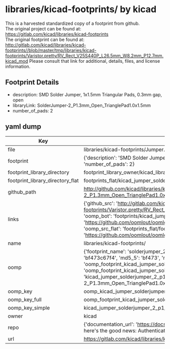 # libraries/kicad-footprints/ by kicad  
This is a harvested standardized copy of a footprint from github.  
The original project can be found at:  
https://gitlab.com/kicad/libraries/kicad-footprints  
The original footprint can be found at:
http://gitlab.com/kicad/libraries/kicad-footprints//blob/master/tmp/libraries/kicad-footprints/Varistor.pretty/RV_Rect_V25S440P_L26.5mm_W8.2mm_P12.7mm.kicad_mod
Please consult that link for additional, details, files, and license information.  
## Footprint Details
* description: SMD Solder Jumper, 1x1.5mm Triangular Pads, 0.3mm gap, open  
* libraryLink: SolderJumper-2_P1.3mm_Open_TrianglePad1.0x1.5mm  
* number_of_pads: 2  
## yaml dump  
| Key | Value |  
| --- | --- |  
| file | libraries/kicad-footprints/Jumper.pretty/SolderJumper-2_P1.3mm_Open_TrianglePad1.0x1.5mm.kicad_mod |  
| footprint | {'description': 'SMD Solder Jumper, 1x1.5mm Triangular Pads, 0.3mm gap, open', 'libraryLink': 'SolderJumper-2_P1.3mm_Open_TrianglePad1.0x1.5mm', 'number_of_pads': 2} |  
| footprint_library_directory | footprint_library_owner/kicad_libraries/kicad-footprints/ |  
| footprint_library_directory_flat | footprints_flat/kicad_jumper_solderjumper_2_p1_3mm_open_trianglepad1_0x1_5mm/working |  
| github_path | http://github.com/kicad/libraries/kicad-footprints//blob/master/tmp/libraries/kicad-footprints/Jumper.pretty/SolderJumper-2_P1.3mm_Open_TrianglePad1.0x1.5mm.kicad_mod |  
| links | {'github_src': 'http://gitlab.com/kicad/libraries/kicad-footprints//blob/master/tmp/libraries/kicad-footprints/Varistor.pretty/RV_Rect_V25S440P_L26.5mm_W8.2mm_P12.7mm.kicad_mod', 'github_src_repo': 'https://gitlab.com/kicad/libraries/kicad-footprints', 'oomp_bot': 'footprints/kicad_jumper_solderjumper_2_p1_3mm_open_trianglepad1_0x1_5mm/working', 'oomp_bot_github': 'https://github.com/oomlout/oomlout_oomp_footprint_bot/tree/main/footprints/kicad_jumper_solderjumper_2_p1_3mm_open_trianglepad1_0x1_5mm/working', 'oomp_src_flat': 'footprints_flat/footprints_flat/kicad_jumper_solderjumper_2_p1_3mm_open_trianglepad1_0x1_5mm/working', 'oomp_src_flat_github': 'https://github.com/oomlout/oomlout_oomp_footprint_src/tree/main/footprints_flat/kicad_jumper_solderjumper_2_p1_3mm_open_trianglepad1_0x1_5mm/working'} |  
| name | libraries/kicad-footprints/ |  
| oomp | {'footprint_name': 'solderjumper_2_p1_3mm_open_trianglepad1_0x1_5mm', 'library_name': 'jumper', 'md5': 'bf473c67f47056fae074b96e64eec5da', 'md5_10': 'bf473c67f4', 'md5_5': 'bf473', 'md5_6': 'bf473c', 'oomp_key': 'oomp_kicad_jumper_solderjumper_2_p1_3mm_open_trianglepad1_0x1_5mm', 'oomp_key_extra': 'oomp_footprint_kicad_jumper_solderjumper_2_p1_3mm_open_trianglepad1_0x1_5mm', 'oomp_key_full': 'oomp_footprint_kicad_jumper_solderjumper_2_p1_3mm_open_trianglepad1_0x1_5mm_bf473c', 'oomp_key_simple': 'kicad_jumper_solderjumper_2_p1_3mm_open_trianglepad1_0x1_5mm', 'original_filename': 'libraries/kicad-footprints/Jumper.pretty/SolderJumper-2_P1.3mm_Open_TrianglePad1.0x1.5mm.kicad_mod', 'owner_name': 'kicad'} |  
| oomp_key | oomp_kicad_jumper_solderjumper_2_p1_3mm_open_trianglepad1_0x1_5mm |  
| oomp_key_full | oomp_footprint_kicad_jumper_solderjumper_2_p1_3mm_open_trianglepad1_0x1_5mm |  
| oomp_key_simple | kicad_jumper_solderjumper_2_p1_3mm_open_trianglepad1_0x1_5mm |  
| owner | kicad |  
| repo | {'documentation_url': 'https://docs.github.com/rest/overview/resources-in-the-rest-api#rate-limiting', 'message': "API rate limit exceeded for 84.66.173.59. (But here's the good news: Authenticated requests get a higher rate limit. Check out the documentation for more details.)"} |  
| url | https://gitlab.com/kicad/libraries/kicad-footprints |  

